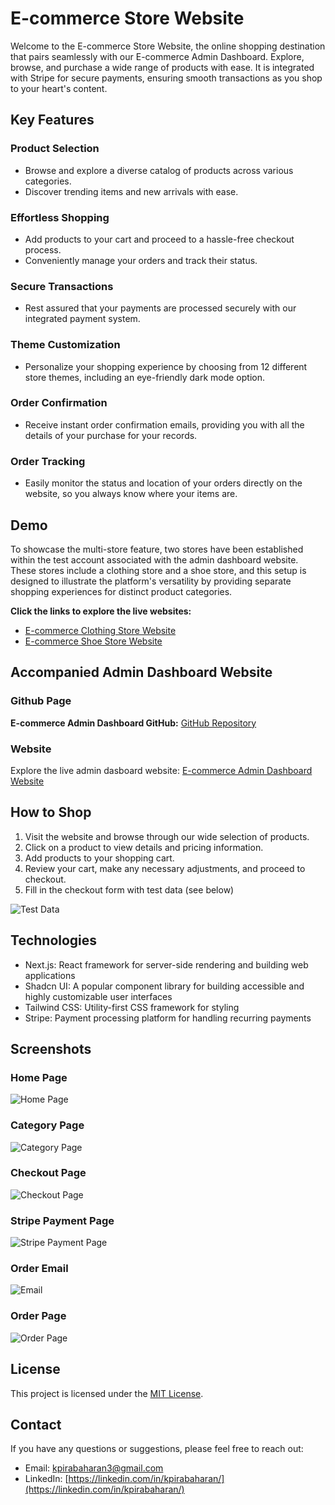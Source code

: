 # E-commerce Store Website

Welcome to the E-commerce Store Website, the online shopping destination that pairs seamlessly with our E-commerce Admin Dashboard. Explore, browse, and purchase a wide range of products with ease. It is integrated with Stripe for secure payments, ensuring smooth transactions as you shop to your heart's content.

## Key Features

### Product Selection

- Browse and explore a diverse catalog of products across various categories.
- Discover trending items and new arrivals with ease.

### Effortless Shopping

- Add products to your cart and proceed to a hassle-free checkout process.
- Conveniently manage your orders and track their status.

### Secure Transactions

- Rest assured that your payments are processed securely with our integrated payment system.

### Theme Customization

- Personalize your shopping experience by choosing from 12 different store themes, including an eye-friendly dark mode option.

### Order Confirmation

- Receive instant order confirmation emails, providing you with all the details of your purchase for your records.

### Order Tracking

- Easily monitor the status and location of your orders directly on the website, so you always know where your items are.

## Demo

To showcase the multi-store feature, two stores have been established within the test account associated with the admin dashboard website. These stores include a clothing store and a shoe store, and this setup is designed to illustrate the platform's versatility by providing separate shopping experiences for distinct product categories.

**Click the links to explore the live websites:**

- [E-commerce Clothing Store Website](https://ecom-clothes.keeshigan.com/)
- [E-commerce Shoe Store Website](https://ecom-shoes.keeshigan.com/)

## Accompanied Admin Dashboard Website

### Github Page

**E-commerce Admin Dashboard GitHub:** [GitHub Repository](https://github.com/kpirabaharan/E-Commerce-Admin-Dashboard)

### Website

Explore the live admin dasboard website: [E-commerce Admin Dashboard Website](https://ecom-admin.keeshigan.com/)

## How to Shop

1. Visit the website and browse through our wide selection of products.
2. Click on a product to view details and pricing information.
3. Add products to your shopping cart.
4. Review your cart, make any necessary adjustments, and proceed to checkout.
5. Fill in the checkout form with test data (see below)

![Test Data](./screenshots/TestCard.jpeg)

## Technologies

- Next.js: React framework for server-side rendering and building web applications
- Shadcn UI: A popular component library for building accessible and highly customizable user interfaces
- Tailwind CSS: Utility-first CSS framework for styling
- Stripe: Payment processing platform for handling recurring payments

## Screenshots

### Home Page

![Home Page](./screenshots/HomePage.png)

### Category Page

![Category Page](./screenshots/CategoryPage.png)

### Checkout Page

![Checkout Page](./screenshots/CheckoutScreen.png)

### Stripe Payment Page

![Stripe Payment Page](./screenshots/StripePayment.png)

### Order Email

![Email](./screenshots/Email.png)

### Order Page

![Order Page](./screenshots/OrderPage.png)

## License

This project is licensed under the [MIT License](https://opensource.org/licenses/MIT).

## Contact

If you have any questions or suggestions, please feel free to reach out:

- Email: kpirabaharan3@gmail.com
- LinkedIn: [https://linkedin.com/in/kpirabaharan/](https://linkedin.com/in/kpirabaharan/)
